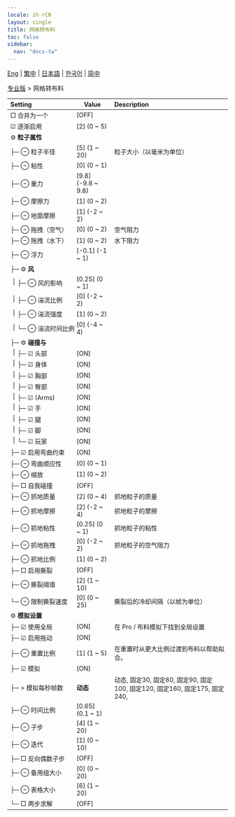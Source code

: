 ```yaml
---
locale: zh-rCN
layout: single
title: 网格转布料
toc: false
sidebar:
  nav: "docs-tw"
---
```

[Eng](/dancexr/menu/2025.4/actor/mesh_to_cloth) | [繁中](/tw/dancexr/menu/2025.4/actor/mesh_to_cloth) | [日本語](/jp/dancexr/menu/2025.4/actor/mesh_to_cloth) | [한국어](/kr/dancexr/menu/2025.4/actor/mesh_to_cloth) | [简中](/zh/dancexr/menu/2025.4/actor/mesh_to_cloth)

[专业版](../menu#专业版) > 网格转布料



| Setting | Value | Description |
| :--- | --- | :--- |
|<nobr> □ 合并为一个</nobr>| [OFF] | 
|<nobr> ☑ 逐渐启用</nobr>| [2] (0 ~ 5) | 
|<nobr> ⚙️ **粒子属性**</nobr>| | 
|<nobr>├─ ⊖ 粒子半径</nobr>| [5] (1 ~ 20) | 粒子大小（以毫米为单位）
|<nobr>├─ ⊖ 粘性</nobr>| [0] (0 ~ 1) | 
|<nobr>├─ ⊖ 重力</nobr>| [9.8] (-9.8 ~ 9.8) | 
|<nobr>├─ ⊖ 摩擦力</nobr>| [1] (0 ~ 2) | 
|<nobr>├─ ⊖ 地面摩擦</nobr>| [1] (-2 ~ 2) | 
|<nobr>├─ ⊖ 拖拽（空气）</nobr>| [0] (0 ~ 2) | 空气阻力
|<nobr>├─ ⊖ 拖拽（水下）</nobr>| [1] (0 ~ 2) | 水下阻力
|<nobr>├─ ⊖ 浮力</nobr>| [-0.1] (-1 ~ 1) | 
|<nobr>├─ ⚙️ **风**</nobr>| | 
|<nobr><img src="/images/icon/ic_line_v.png"/>├─ ⊖ 风的影响</nobr>| [0.25] (0 ~ 1) | 
|<nobr><img src="/images/icon/ic_line_v.png"/>├─ ⊖ 湍流比例</nobr>| [0] (-2 ~ 2) | 
|<nobr><img src="/images/icon/ic_line_v.png"/>├─ ⊖ 湍流强度</nobr>| [1] (0 ~ 2) | 
|<nobr><img src="/images/icon/ic_line_v.png"/>└─ ⊖ 湍流时间比例</nobr>| [0] (-4 ~ 4) | 
|<nobr>├─ ⚙️ **碰撞与**</nobr>| | 
|<nobr><img src="/images/icon/ic_line_v.png"/>├─ ☑ 头部</nobr>| [ON] | 
|<nobr><img src="/images/icon/ic_line_v.png"/>├─ ☑ 身体</nobr>| [ON] | 
|<nobr><img src="/images/icon/ic_line_v.png"/>├─ ☑ 胸部</nobr>| [ON] | 
|<nobr><img src="/images/icon/ic_line_v.png"/>├─ ☑ 臀部</nobr>| [ON] | 
|<nobr><img src="/images/icon/ic_line_v.png"/>├─ ☑ (Arms)</nobr>| [ON] | 
|<nobr><img src="/images/icon/ic_line_v.png"/>├─ ☑ 手</nobr>| [ON] | 
|<nobr><img src="/images/icon/ic_line_v.png"/>├─ ☑ 腿</nobr>| [ON] | 
|<nobr><img src="/images/icon/ic_line_v.png"/>├─ ☑ 脚</nobr>| [ON] | 
|<nobr><img src="/images/icon/ic_line_v.png"/>└─ ☑ 玩家</nobr>| [ON] | 
|<nobr>├─ ☑ 启用弯曲约束</nobr>| [ON] | 
|<nobr>├─ ⊖ 弯曲顺应性</nobr>| [0] (0 ~ 1) | 
|<nobr>├─ ⊖ 缩放</nobr>| [1] (0 ~ 2) | 
|<nobr>├─ □ 自我碰撞</nobr>| [OFF] | 
|<nobr>├─ ⊖ 抓地质量</nobr>| [2] (0 ~ 4) | 抓地粒子的质量
|<nobr>├─ ⊖ 抓地摩擦</nobr>| [2] (-2 ~ 4) | 抓地粒子的摩擦
|<nobr>├─ ⊖ 抓地粘性</nobr>| [0.25] (0 ~ 1) | 抓地粒子的粘性
|<nobr>├─ ⊖ 抓地拖拽</nobr>| [0] (-2 ~ 2) | 抓地粒子的空气阻力
|<nobr>├─ ⊖ 抓地比例</nobr>| [1] (0 ~ 2) | 
|<nobr>├─ □ 启用撕裂</nobr>| [OFF] | 
|<nobr>├─ ⊖ 撕裂阈值</nobr>| [2] (1 ~ 10) | 
|<nobr>└─ ⊖ 限制撕裂速度</nobr>| [0] (0 ~ 25) | 撕裂后的冷却间隔（以帧为单位）
|<nobr> ⚙️ **模拟设置**</nobr>| | 
|<nobr>├─ ☑ 使用全局</nobr>| [ON] | 在 Pro / 布料模拟下找到全局设置
|<nobr>├─ ☑ 启用拖动</nobr>| [ON] | 
|<nobr>├─ ⊖ 重置比例</nobr>| [1] (1 ~ 5) | 在重置时从更大比例过渡到布料以帮助拟合。
|<nobr>├─ ☑ 模拟</nobr>| [ON] | 
|<nobr>├─ > 模拟每秒帧数</nobr>| **动态** | 动态, 固定30, 固定60, 固定90, 固定100, 固定120, 固定160, 固定175, 固定240,  |
|<nobr>├─ ⊖ 时间比例</nobr>| [0.65] (0.1 ~ 1) | 
|<nobr>├─ ⊖ 子步</nobr>| [4] (1 ~ 20) | 
|<nobr>├─ ⊖ 迭代</nobr>| [1] (0 ~ 10) | 
|<nobr>├─ □ 反向偶数子步</nobr>| [OFF] | 
|<nobr>├─ ⊖ 备用组大小</nobr>| [0] (0 ~ 20) | 
|<nobr>├─ ⊖ 表格大小</nobr>| [6] (1 ~ 20) | 
|<nobr>└─ □ 两步求解</nobr>| [OFF] | 
